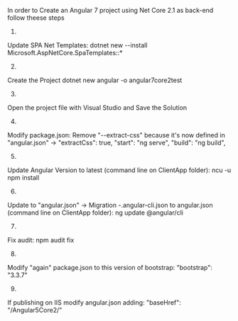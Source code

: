 In order to Create an Angular 7 project using Net Core 2.1 as back-end follow theese steps

1)
Update SPA Net Templates:
dotnet new --install Microsoft.AspNetCore.SpaTemplates::*

2)
Create the Project
dotnet new angular -o angular7core2test

3)
Open the project file with Visual Studio and Save the Solution

4)
Modify package.json:
Remove "--extract-css" because it's now defined in "angular.json" -> "extractCss": true,
"start": "ng serve",
"build": "ng build",

5)
Update Angular Version to latest (command line on ClientApp folder):
ncu -u
npm install

6)
Update to "angular.json" -> Migration -.angular-cli.json to angular.json (command line on ClientApp folder):
ng update @angular/cli

7)
Fix audit: npm audit fix

8)
Modify "again" package.json to this version of bootstrap:
"bootstrap": "3.3.7"

9)
If publishing on IIS modify angular.json adding:
"baseHref": "/Angular5Core2/"
